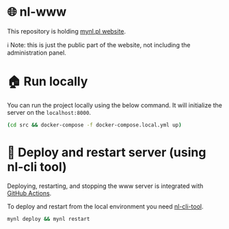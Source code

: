 # 🌐 nl-www

This repository is holding [mynl.pl website](https://mynl.pl/).

ℹ️ Note: this is just the public part of the website, not including the administration panel.

# 🏠 Run locally

You can run the project locally using the below command. It will initialize the server on the `localhost:8000`.

```sh
(cd src && docker-compose -f docker-compose.local.yml up)
```

# 🚀 Deploy and restart server (using nl-cli tool)

Deploying, restarting, and stopping the www server is integrated with [GitHub Actions](https://github.com/nl-squad/nl-www/actions).

To deploy and restart from the local environment you need [nl-cli-tool](https://github.com/nl-squad/nl-cli-tool).

```sh
mynl deploy && mynl restart
```
